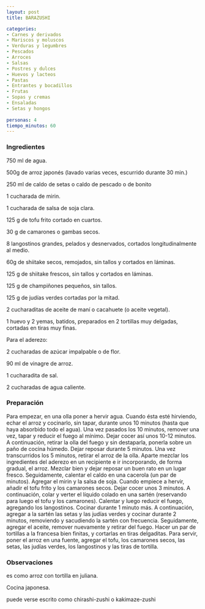 ```yaml
---
layout: post
title: BARAZUSHI

categories:
- Carnes y derivados
- Mariscos y moluscos
- Verduras y legumbres
- Pescados
- Arroces
- Salsas
- Postres y dulces
- Huevos y lacteos
- Pastas
- Entrantes y bocadillos
- Frutas
- Sopas y cremas
- Ensaladas
- Setas y hongos
 
personas: 4 
tiempo_minutos: 60 
---
```

<h3>Ingredientes</h3>
750 ml de agua.

500g de arroz japonés (lavado varias veces, escurrido durante 30 min.)

250 ml de caldo de setas o caldo de pescado o de bonito

1 cucharada de mirin.

1 cucharada de salsa de soja clara.

125 g de tofu frito cortado en cuartos.

30 g de camarones o gambas secos.

8 langostinos grandes, pelados y desnervados, cortados longitudinalmente al medio.

60g de shiitake secos, remojados, sin tallos y cortados en láminas.

125 g de shiitake frescos, sin tallos y cortados en láminas.

125 g de champiñones pequeños, sin tallos.

125 g de judías verdes cortadas por la mitad.

2 cucharaditas de aceite de maní o cacahuete (o aceite vegetal).

1 huevo y 2 yemas, batidos, preparados en 2 tortillas muy delgadas, cortadas en tiras muy finas.

Para el aderezo:

2 cucharadas de azúcar impalpable o de flor.

90 ml de vinagre de arroz.

1 cucharadita de sal.

2 cucharadas de agua caliente.

<h3>Preparación</h3>
Para empezar, en una olla poner a hervir agua. Cuando ésta esté hirviendo, echar el arroz y cocinarlo, sin tapar, durante unos 10 minutos (hasta que haya absorbido todo el agua). Una vez pasados los 10 minutos, remover una vez, tapar y reducir el fuego al mínimo. Dejar cocer así unos 10-12 minutos. A continuación, retirar la olla del fuego y sin destaparla, ponerla sobre un paño de cocina húmedo. Dejar reposar durante 5 minutos. Una vez transcurridos los 5 minutos, retirar el arroz de la olla. Aparte mezclar los ingredientes del aderezo en un recipiente e ir incorporando, de forma gradual, el arroz. Mezclar bien y dejar reposar un buen rato en un lugar fresco. Seguidamente, calentar el caldo en una cacerola (un par de minutos). Agregar el mirin y la salsa de soja. Cuando empiece a hervir, añadir el tofu frito y los camarones secos. Dejar cocer unos 3 minutos. A continuación, colar y verter el líquido colado en una sartén (reservando para luego el tofu y los camarones). Calentar y luego reducir el fuego, agregando los langostinos. Cocinar durante 1 minuto más. A continuación, agregar a la sartén las setas y las judías verdes y cocinar durante 2 minutos, removiendo y sacudiendo la sartén con frecuencia. Seguidamente, agregar el aceite, remover nuevamente y retirar del fuego. Hacer un par de tortillas a la francesa bien finitas, y cortarlas en tiras delgaditas. Para servir, poner el arroz en una fuente, agregar el tofu, los camarones secos, las setas, las judías verdes, los langostinos y las tiras de tortilla.

<h3>Observaciones</h3>
es como arroz con tortilla en juliana.

Cocina japonesa.

puede verse escrito como chirashi-zushi o kakimaze-zushi

